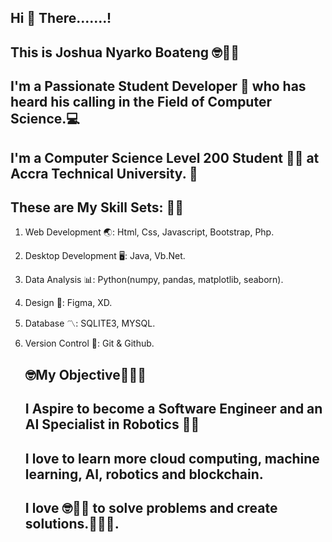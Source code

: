 ## **Hi 👋 There.......!**

## This is Joshua Nyarko Boateng 🤓👨‍💻
## I'm a **Passionate Student Developer** 🌈 who has heard his calling in the Field of **Computer Science.**💻
## I'm a Computer Science **Level 200**  Student 🧑‍🎓 at **Accra Technical University.** 🏫
## These are My Skill Sets: 🦄🌟
1. Web Development 🌏: Html, Css, Javascript, Bootstrap, Php.
2. Desktop Development 🖥️: Java, Vb.Net.
3. Data Analysis 📊: Python(numpy, pandas, matplotlib, seaborn).
4. Design 🍊: Figma, XD.
5. Database 〽️: SQLITE3, MYSQL.
6. Version Control 🔂: Git & Github.

    
    ## **🤓My Objective🌈🦄🌟**
    ## I Aspire to become a Software Engineer and an AI Specialist in Robotics 👨‍💻
    ## I love to learn more cloud computing, machine learning, AI, robotics and blockchain.
    ## I love 🤓👨‍💻 to solve problems and create solutions.🌈🦄🌟.
    